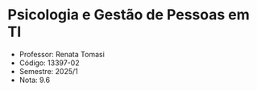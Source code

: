 # Psicologia e Gestão de Pessoas em TI

-  Professor: Renata Tomasi
-  Código: 13397-02
-  Semestre: 2025/1
-  Nota: 9.6
